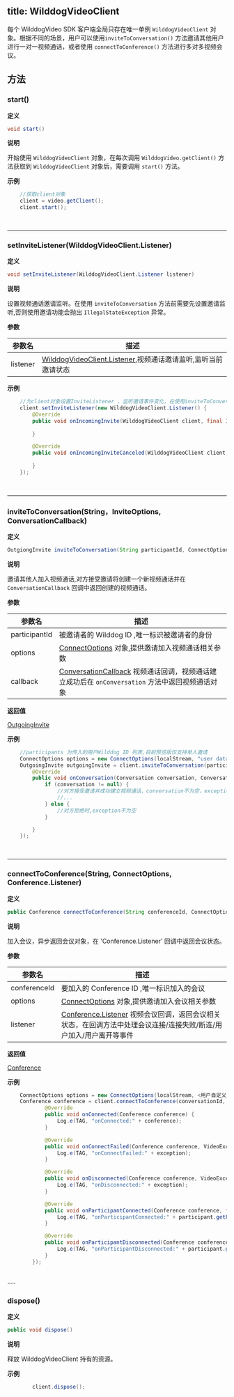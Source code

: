 title: WilddogVideoClient
---

每个 WilddogVideo SDK 客户端全局只存在唯一单例 `WilddogVideoClient` 对象。根据不同的场景，用户可以使用`inviteToConversation()` 方法邀请其他用户进行一对一视频通话，或者使用 `connectToConference()` 方法进行多对多视频会议。

## 方法

### start()

**定义**   

```java
void start()
```

**说明**

开始使用 `WilddogVideoClient` 对象，在每次调用 `WilddogVideo.getClient()` 方法获取到 `WilddogVideoClient` 对象后，需要调用 `start()` 方法。

**示例**

```java
    //获取client对象
    client = video.getClient();
    client.start();
```

</br>

---

### setInviteListener(WilddogVideoClient.Listener)

**定义**   

```java
void setInviteListener(WilddogVideoClient.Listener listener) 
```

**说明**

设置视频通话邀请监听。在使用 `inviteToConversation` 方法前需要先设置邀请监听,否则使用邀请功能会抛出 `IllegalStateException` 异常。

**参数**

| 参数名 | 描述 |
|---|---|
|listener|[WilddogVideoClient.Listener](/video/Android/api/wilddog-video-client-listener.html),视频通话邀请监听,监听当前邀请状态|

**示例**

```java
    //为client对象设置InviteListener ，监听邀请事件变化，在使用inviteToConversation 前必须先设置监听
    client.setInviteListener(new WilddogVideoClient.Listener() {
        @Override
        public void onIncomingInvite(WilddogVideoClient client, final IncomingInvite invite) {
                    
        }

        @Override
        public void onIncomingInviteCanceled(WilddogVideoClient client, IncomingInvite invite) {
                  
        }
    });


```

</br>

---

### inviteToConversation(String，InviteOptions, ConversationCallback)

**定义**   

```java
OutgiongInvite inviteToConversation(String participantId, ConnectOptions options, ConversationCallback callBack)
```

**说明**

邀请其他人加入视频通话,对方接受邀请将创建一个新视频通话并在 `ConversationCallback` 回调中返回创建的视频通话。

**参数**

| 参数名 | 描述 |
|---|---|
|participantId|被邀请者的 Wilddog ID ,唯一标识被邀请者的身份|
|options|[ConnectOptions](/video/Android/api/connect-options.html) 对象,提供邀请加入视频通话相关参数|
|callback|[ConversationCallback](/video/Android/api/conversation-callback.html) 视频通话回调，视频通话建立成功后在 `onConversation` 方法中返回视频通话对象|

**返回值**

[OutgoingInvite](/video/Android/api/outgoing-invite.html)

**示例**

```java
    //participants 为传入的用户Wilddog ID 列表,目前预览版仅支持单人邀请
	ConnectOptions options = new ConnectOptions(localStream, "user data");
	OutgoingInvite outgoingInvite = client.inviteToConversation(participant, options, new ConversationCallback() {
        @Override
        public void onConversation(Conversation conversation, ConversationException exception) {
			if (conversation != null) {
				//对方接受邀请并成功建立视频通话，conversation不为空，exception为空
				//...
			} else {
				//对方拒绝时,exception不为空
			}

		}
    });

```

</br>

---

### connectToConference(String, ConnectOptions, Conference.Listener)

**定义**   

```java
public Conference connectToConference(String conferenceId, ConnectOptions options, Conference.Listener listener)
```

**说明**

加入会议，异步返回会议对象，在 'Conference.Listener' 回调中返回会议状态。

**参数**

| 参数名 | 描述 |
|---|---|
|conferenceId|要加入的 Conference ID ,唯一标识加入的会议|
|options|[ConnectOptions](/video/Android/api/connect-options.html) 对象,提供邀请加入会议相关参数|
|listener|[Conference.Listener](/video/Android/api/conference-listener.html) 视频会议回调，返回会议相关状态，在回调方法中处理会议连接/连接失败/断连/用户加入/用户离开等事件|

**返回值**

[Conference](/video/Android/api/conference.html)

**示例**

```java
	ConnectOptions options = new ConnectOptions(localStream, <用户自定义数据>);
	Conference conference = client.connectToConference(conversationId, options, new Conference.Listener() {
            @Override
            public void onConnected(Conference conference) {
                Log.e(TAG, "onConnected:" + conference);
            }

            @Override
            public void onConnectFailed(Conference conference, VideoException exception) {
                Log.e(TAG, "onConnectFailed:" + exception);
            }

            @Override
            public void onDisconnected(Conference conference, VideoException exception) {
                Log.e(TAG, "onDisconnected:" + exception);
            }

            @Override
            public void onParticipantConnected(Conference conference, final Participant participant) {
                Log.e(TAG, "onParticipantConnected:" + participant.getParticipantId());
            }

            @Override
            public void onParticipantDisconnected(Conference conference, Participant participant) {
                Log.e(TAG, "onParticipantDisconnected:" + participant.getParticipantId());
            }
        });

```

</br>
---

### dispose()

**定义**   

```java
public void dispose()
```

**说明**

释放 WilddogVideoClient 持有的资源。


**示例**

```java
        client.dispose();

```


